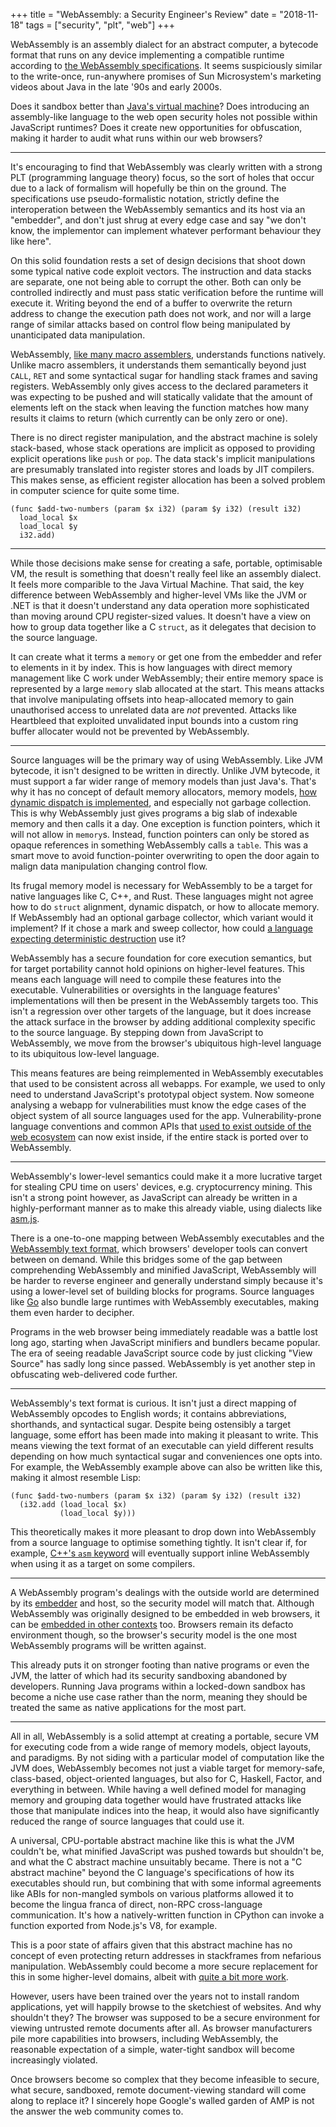 +++
title = "WebAssembly: a Security Engineer's Review"
date = "2018-11-18"
tags = ["security", "plt", "web"]
+++

WebAssembly is an assembly dialect for an abstract computer, a bytecode format
that runs on any device implementing a compatible runtime according to [the
WebAssembly specifications](https://webassembly.github.io/spec/core/index.html).
It seems suspiciously similar to the write-once, run-anywhere promises of Sun
Microsystem's marketing videos about Java in the late '90s and early 2000s.

Does it sandbox better than [Java's virtual
machine](https://docs.oracle.com/javase/specs/jvms/se7/html/index.html)? Does
introducing an assembly-like language to the web open security holes not
possible within JavaScript runtimes? Does it create new opportunities for
obfuscation, making it harder to audit what runs within our web browsers?

---

It's encouraging to find that WebAssembly was clearly written with a strong PLT
(programming language theory) focus, so the sort of holes that occur due to a
lack of formalism will hopefully be thin on the ground. The specifications use
pseudo-formalistic notation, strictly define the interoperation between the
WebAssembly semantics and its host via an "embedder", and don't just shrug at
every edge case and say "we don't know, the implementor can implement whatever
performant behaviour they like here".

On this solid foundation rests a set of design decisions that shoot down some
typical native code exploit vectors. The instruction and data stacks are
separate, one not being able to corrupt the other. Both can only be controlled
indirectly and must pass static verification before the runtime will execute it.
Writing beyond the end of a buffer to overwrite the return address to change the
execution path does not work, and nor will a large range of similar attacks
based on control flow being manipulated by unanticipated data manipulation.

WebAssembly, [like many macro
assemblers](https://docs.microsoft.com/en-gb/cpp/assembler/masm/directives-reference?view=vs-2017),
understands functions natively. Unlike macro assemblers, it understands them
semantically beyond just `CALL`, `RET` and some syntactical sugar for handling
stack frames and saving registers.  WebAssembly only gives access to the
declared parameters it was expecting to be pushed and will statically validate
that the amount of elements left on the stack when leaving the function matches
how many results it claims to return (which currently can be only zero or one).

There is no direct register manipulation, and the abstract machine is solely
stack-based, whose stack operations are implicit as opposed to providing
explicit operations like `push` or `pop`. The data stack's implicit
manipulations are presumably translated into register stores and loads by JIT
compilers. This makes sense, as efficient register allocation has been a solved
problem in computer science for quite some time.

```
(func $add-two-numbers (param $x i32) (param $y i32) (result i32)
  load_local $x
  load_local $y
  i32.add)
```

---

While those decisions make sense for creating a safe, portable, optimisable VM,
the result is something that doesn't really feel like an assembly dialect. It
feels more comparible to the Java Virtual Machine. That said, the key difference
between WebAssembly and higher-level VMs like the JVM or .NET is that it doesn't
understand any data operation more sophisticated than moving around CPU
register-sized values. It doesn't have a view on how to group data together like
a C `struct`, as it delegates that decision to the source language.

It can create what it terms a `memory` or get one from the embedder and refer to
elements in it by index. This is how languages with direct memory management
like C work under WebAssembly; their entire memory space is represented by a
large `memory` slab allocated at the start. This means attacks that involve
manipulating offsets into heap-allocated memory to gain unauthorised access to
unrelated data are _not_ prevented. Attacks like Heartbleed that exploited
unvalidated input bounds into a custom ring buffer allocater would not be
prevented by WebAssembly.

---

Source languages will be the primary way of using WebAssembly. Like JVM
bytecode, it isn't designed to be written in directly. Unlike JVM bytecode, it
must support a far wider range of memory models than just Java's. That's why it
has no concept of default memory allocators, memory models, [how dynamic
dispatch is implemented](https://en.cppreference.com/w/cpp/language/virtual),
and especially not garbage collection. This is why WebAssembly just gives
programs a big slab of indexable memory and then calls it a day. One exception
is function pointers, which it will not allow in `memory`s. Instead, function
pointers can only be stored as opaque references in something WebAssembly calls
a `table`. This was a smart move to avoid function-pointer overwriting to open
the door again to malign data manipulation changing control flow.

Its frugal memory model is necessary for WebAssembly to be a target for native
languages like C, C++, and Rust. These languages might not agree how to do
`struct` alignment, dynamic dispatch, or how to allocate memory. If WebAssembly
had an optional garbage collector, which variant would it implement? If it chose
a mark and sweep collector, how could [a language expecting deterministic
destruction](https://perldoc.perl.org/perlobj.html#Destructors) use it?

WebAssembly has a secure foundation for core execution semantics, but for target
portability cannot hold opinions on higher-level features.  This means each
language will need to compile these features into the executable.
Vulnerabilities or oversights in the language features' implementations will
then be present in the WebAssembly targets too. This isn't a regression over
other targets of the language, but it does increase the attack surface in the
browser by adding additional complexity specific to the source language. By
stepping down from JavaScript to WebAssembly, we move from the browser's
ubiquitous high-level language to its ubiquitous low-level language.

This means features are being reimplemented in WebAssembly executables
that used to be consistent across all webapps. For example, we used to only need
to understand JavaScript's prototypal object system. Now someone analysing a
webapp for vulnerabilities must know the edge cases of the object system of all
source languages used for the app. Vulnerability-prone language conventions and
common APIs that [used to exist outside of the web
ecosystem](https://arp242.net/weblog/yaml_probably_not_so_great_after_all.html)
can now exist inside, if the entire stack is ported over to WebAssembly.

---

WebAssembly's lower-level semantics could make it a more lucrative target for
stealing CPU time on users' devices, e.g. cryptocurrency mining. This isn't a
strong point however, as JavaScript can already be written in a
highly-performant manner as to make this already viable, using dialects like
[asm.js](http://asmjs.org).

There is a one-to-one mapping between WebAssembly executables and the
[WebAssembly text format](https://webassembly.org/docs/text-format/), which
browsers' developer tools can convert between on demand. While this bridges some
of the gap between comprehending WebAssembly and minified JavaScript,
WebAssembly will be harder to reverse engineer and generally understand simply
because it's using a lower-level set of building blocks for programs. Source
languages like [Go](https://github.com/golang/go/wiki/WebAssembly) also bundle
large runtimes with WebAssembly executables, making them even harder to
decipher.

Programs in the web browser being immediately readable was a battle lost long
ago, starting when JavaScript minifiers and bundlers became popular.  The era of
seeing readable JavaScript source code by just clicking "View Source" has sadly
long since passed. WebAssembly is yet another step in obfuscating web-delivered
code further.

---

WebAssembly's text format is curious. It isn't just a direct mapping of
WebAssembly opcodes to English words; it contains abbreviations, shorthands, and
syntactical sugar. Despite being ostensibly a target language, some effort has
been made into making it pleasant to write. This means viewing the text format
of an executable can yield different results depending on how much syntactical
sugar and conveniences one opts into. For example, the WebAssembly example above
can also be written like this, making it almost resemble Lisp:

```
(func $add-two-numbers (param $x i32) (param $y i32) (result i32)
  (i32.add (load_local $x)
           (load_local $y)))
```

This theoretically makes it more pleasant to drop down into WebAssembly from a
source language to optimise something tightly. It isn't clear if, for example,
[C++'s `asm` keyword](https://en.cppreference.com/w/cpp/language/asm) will
eventually support inline WebAssembly when using it as a target on some
compilers.

---

A WebAssembly program's dealings with the outside world are determined by its
[embedder](https://webassembly.github.io/spec/core/appendix/embedding.html) and
host, so the security model will match that. Although WebAssembly was originally
designed to be embedded in web browsers, it can be [embedded in other
contexts](https://github.com/go-interpreter/wagon) too. Browsers remain its
defacto environment though, so the browser's security model is the one most
WebAssembly programs will be written against.

This already puts it on stronger footing than native programs or even the JVM,
the latter of which had its security sandboxing abandoned by developers. Running
Java programs within a locked-down sandbox has become a niche use case rather
than the norm, meaning they should be treated the same as native applications
for the most part.

---

All in all, WebAssembly is a solid attempt at creating a portable, secure VM for
executing code from a wide range of memory models, object layouts, and
paradigms. By not siding with a particular model of computation like the JVM
does, WebAssembly becomes not just a viable target for memory-safe, class-based,
object-oriented languages, but also for C, Haskell, Factor, and everything in
between. While having a well defined model for managing memory and grouping data
together would have frustrated attacks like those that manipulate indices into
the heap, it would also have significantly reduced the range of source languages
that could use it.

A universal, CPU-portable abstract machine like this is what the JVM couldn't
be, what minified JavaScript was pushed towards but shouldn't be, and what the C
abstract machine unsuitably became. There is not a "C abstract machine" beyond
the C language's specifications of how its executables should run, but combining
that with some informal agreements like ABIs for non-mangled symbols on
various platforms allowed it to become the lingua franca of direct, non-RPC
cross-language communication. It's how a natively-written function in CPython
can invoke a function exported from Node.js's V8, for example.

This is a poor state of affairs given that this abstract machine has no concept
of even protecting return addresses in stackframes from nefarious manipulation.
WebAssembly could become a more secure replacement for this in some higher-level
domains, albeit with [quite a bit more
work](https://hacks.mozilla.org/2018/10/webassemblys-post-mvp-future/).

However, users have been trained over the years not to install random
applications, yet will happily browse to the sketchiest of websites. And why
shouldn't they? The browser was supposed to be a secure environment for viewing
untrusted remote documents after all. As browser manufacturers pile more
capabilities into browsers, including WebAssembly, the reasonable expectation
of a simple, water-tight sandbox will become increasingly violated.

Once browsers become so complex that they become infeasible to secure, what
secure, sandboxed, remote document-viewing standard will come along to replace
it? I sincerely hope Google's walled garden of AMP is not the answer the web
community comes to.

